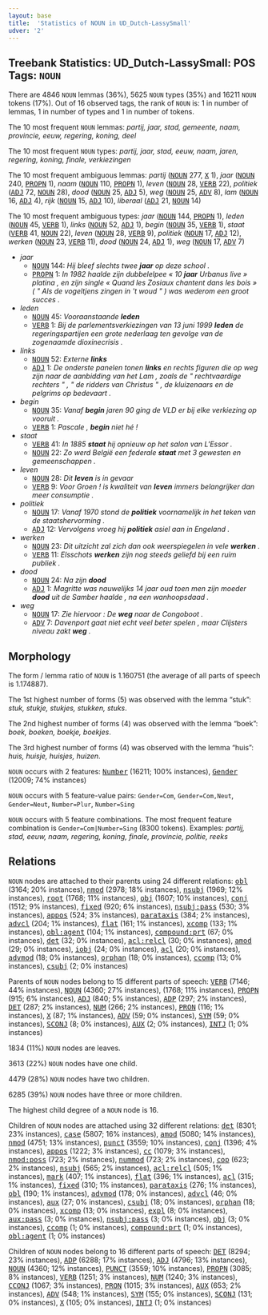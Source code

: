 ```yaml
---
layout: base
title:  'Statistics of NOUN in UD_Dutch-LassySmall'
udver: '2'
---
```


## Treebank Statistics: UD_Dutch-LassySmall: POS Tags: `NOUN`

There are 4846 `NOUN` lemmas (36%), 5625 `NOUN` types (35%) and 16211 `NOUN` tokens (17%).
Out of 16 observed tags, the rank of `NOUN` is: 1 in number of lemmas, 1 in number of types and 1 in number of tokens.

The 10 most frequent `NOUN` lemmas: <em>partij, jaar, stad, gemeente, naam, provincie, eeuw, regering, koning, deel</em>

The 10 most frequent `NOUN` types:  <em>partij, jaar, stad, eeuw, naam, jaren, regering, koning, finale, verkiezingen</em>

The 10 most frequent ambiguous lemmas: <em>partij</em> (<tt><a href="nl_lassysmall-pos-NOUN.html">NOUN</a></tt> 277, <tt><a href="nl_lassysmall-pos-X.html">X</a></tt> 1), <em>jaar</em> (<tt><a href="nl_lassysmall-pos-NOUN.html">NOUN</a></tt> 240, <tt><a href="nl_lassysmall-pos-PROPN.html">PROPN</a></tt> 1), <em>naam</em> (<tt><a href="nl_lassysmall-pos-NOUN.html">NOUN</a></tt> 110, <tt><a href="nl_lassysmall-pos-PROPN.html">PROPN</a></tt> 1), <em>leven</em> (<tt><a href="nl_lassysmall-pos-NOUN.html">NOUN</a></tt> 28, <tt><a href="nl_lassysmall-pos-VERB.html">VERB</a></tt> 22), <em>politiek</em> (<tt><a href="nl_lassysmall-pos-ADJ.html">ADJ</a></tt> 72, <tt><a href="nl_lassysmall-pos-NOUN.html">NOUN</a></tt> 28), <em>dood</em> (<tt><a href="nl_lassysmall-pos-NOUN.html">NOUN</a></tt> 25, <tt><a href="nl_lassysmall-pos-ADJ.html">ADJ</a></tt> 5), <em>weg</em> (<tt><a href="nl_lassysmall-pos-NOUN.html">NOUN</a></tt> 25, <tt><a href="nl_lassysmall-pos-ADV.html">ADV</a></tt> 8), <em>lam</em> (<tt><a href="nl_lassysmall-pos-NOUN.html">NOUN</a></tt> 16, <tt><a href="nl_lassysmall-pos-ADJ.html">ADJ</a></tt> 4), <em>rijk</em> (<tt><a href="nl_lassysmall-pos-NOUN.html">NOUN</a></tt> 15, <tt><a href="nl_lassysmall-pos-ADJ.html">ADJ</a></tt> 10), <em>liberaal</em> (<tt><a href="nl_lassysmall-pos-ADJ.html">ADJ</a></tt> 21, <tt><a href="nl_lassysmall-pos-NOUN.html">NOUN</a></tt> 14)

The 10 most frequent ambiguous types:  <em>jaar</em> (<tt><a href="nl_lassysmall-pos-NOUN.html">NOUN</a></tt> 144, <tt><a href="nl_lassysmall-pos-PROPN.html">PROPN</a></tt> 1), <em>leden</em> (<tt><a href="nl_lassysmall-pos-NOUN.html">NOUN</a></tt> 45, <tt><a href="nl_lassysmall-pos-VERB.html">VERB</a></tt> 1), <em>links</em> (<tt><a href="nl_lassysmall-pos-NOUN.html">NOUN</a></tt> 52, <tt><a href="nl_lassysmall-pos-ADJ.html">ADJ</a></tt> 1), <em>begin</em> (<tt><a href="nl_lassysmall-pos-NOUN.html">NOUN</a></tt> 35, <tt><a href="nl_lassysmall-pos-VERB.html">VERB</a></tt> 1), <em>staat</em> (<tt><a href="nl_lassysmall-pos-VERB.html">VERB</a></tt> 41, <tt><a href="nl_lassysmall-pos-NOUN.html">NOUN</a></tt> 22), <em>leven</em> (<tt><a href="nl_lassysmall-pos-NOUN.html">NOUN</a></tt> 28, <tt><a href="nl_lassysmall-pos-VERB.html">VERB</a></tt> 9), <em>politiek</em> (<tt><a href="nl_lassysmall-pos-NOUN.html">NOUN</a></tt> 17, <tt><a href="nl_lassysmall-pos-ADJ.html">ADJ</a></tt> 12), <em>werken</em> (<tt><a href="nl_lassysmall-pos-NOUN.html">NOUN</a></tt> 23, <tt><a href="nl_lassysmall-pos-VERB.html">VERB</a></tt> 11), <em>dood</em> (<tt><a href="nl_lassysmall-pos-NOUN.html">NOUN</a></tt> 24, <tt><a href="nl_lassysmall-pos-ADJ.html">ADJ</a></tt> 1), <em>weg</em> (<tt><a href="nl_lassysmall-pos-NOUN.html">NOUN</a></tt> 17, <tt><a href="nl_lassysmall-pos-ADV.html">ADV</a></tt> 7)


* <em>jaar</em>
  * <tt><a href="nl_lassysmall-pos-NOUN.html">NOUN</a></tt> 144: <em>Hij bleef slechts twee <b>jaar</b> op deze school .</em>
  * <tt><a href="nl_lassysmall-pos-PROPN.html">PROPN</a></tt> 1: <em>In 1982 haalde zijn dubbelelpee « 10 <b>jaar</b> Urbanus live » platina , en zijn single « Quand les Zosiaux chantent dans les bois » ( " Als de vogeltjens zingen in 't woud " ) was wederom een groot succes .</em>
* <em>leden</em>
  * <tt><a href="nl_lassysmall-pos-NOUN.html">NOUN</a></tt> 45: <em>Vooraanstaande <b>leden</b></em>
  * <tt><a href="nl_lassysmall-pos-VERB.html">VERB</a></tt> 1: <em>Bij de parlementsverkiezingen van 13 juni 1999 <b>leden</b> de regeringspartijen een grote nederlaag ten gevolge van de zogenaamde dioxinecrisis .</em>
* <em>links</em>
  * <tt><a href="nl_lassysmall-pos-NOUN.html">NOUN</a></tt> 52: <em>Externe <b>links</b></em>
  * <tt><a href="nl_lassysmall-pos-ADJ.html">ADJ</a></tt> 1: <em>De onderste panelen tonen <b>links</b> en rechts figuren die op weg zijn naar de aanbidding van het Lam , zoals de " rechtvaardige rechters " , " de ridders van Christus " , de kluizenaars en de pelgrims op bedevaart .</em>
* <em>begin</em>
  * <tt><a href="nl_lassysmall-pos-NOUN.html">NOUN</a></tt> 35: <em>Vanaf <b>begin</b> jaren 90 ging de VLD er bij elke verkiezing op vooruit .</em>
  * <tt><a href="nl_lassysmall-pos-VERB.html">VERB</a></tt> 1: <em>Pascale , <b>begin</b> niet hé !</em>
* <em>staat</em>
  * <tt><a href="nl_lassysmall-pos-VERB.html">VERB</a></tt> 41: <em>In 1885 <b>staat</b> hij opnieuw op het salon van L'Essor .</em>
  * <tt><a href="nl_lassysmall-pos-NOUN.html">NOUN</a></tt> 22: <em>Zo werd België een federale <b>staat</b> met 3 gewesten en gemeenschappen .</em>
* <em>leven</em>
  * <tt><a href="nl_lassysmall-pos-NOUN.html">NOUN</a></tt> 28: <em>Dit <b>leven</b> is in gevaar</em>
  * <tt><a href="nl_lassysmall-pos-VERB.html">VERB</a></tt> 9: <em>Voor Groen ! is kwaliteit van <b>leven</b> immers belangrijker dan meer consumptie .</em>
* <em>politiek</em>
  * <tt><a href="nl_lassysmall-pos-NOUN.html">NOUN</a></tt> 17: <em>Vanaf 1970 stond de <b>politiek</b> voornamelijk in het teken van de staatshervorming .</em>
  * <tt><a href="nl_lassysmall-pos-ADJ.html">ADJ</a></tt> 12: <em>Vervolgens vroeg hij <b>politiek</b> asiel aan in Engeland .</em>
* <em>werken</em>
  * <tt><a href="nl_lassysmall-pos-NOUN.html">NOUN</a></tt> 23: <em>Dit uitzicht zal zich dan ook weerspiegelen in vele <b>werken</b> .</em>
  * <tt><a href="nl_lassysmall-pos-VERB.html">VERB</a></tt> 11: <em>Elsschots <b>werken</b> zijn nog steeds geliefd bij een ruim publiek .</em>
* <em>dood</em>
  * <tt><a href="nl_lassysmall-pos-NOUN.html">NOUN</a></tt> 24: <em>Na zijn <b>dood</b></em>
  * <tt><a href="nl_lassysmall-pos-ADJ.html">ADJ</a></tt> 1: <em>Magritte was nauwelijks 14 jaar oud toen men zijn moeder <b>dood</b> uit de Samber haalde , na een wanhoopsdaad .</em>
* <em>weg</em>
  * <tt><a href="nl_lassysmall-pos-NOUN.html">NOUN</a></tt> 17: <em>Zie hiervoor : De <b>weg</b> naar de Congoboot .</em>
  * <tt><a href="nl_lassysmall-pos-ADV.html">ADV</a></tt> 7: <em>Davenport gaat niet echt veel beter spelen , maar Clijsters niveau zakt <b>weg</b> .</em>

## Morphology

The form / lemma ratio of `NOUN` is 1.160751 (the average of all parts of speech is 1.174887).

The 1st highest number of forms (5) was observed with the lemma “stuk”: <em>stuk, stukje, stukjes, stukken, stuks</em>.

The 2nd highest number of forms (4) was observed with the lemma “boek”: <em>boek, boeken, boekje, boekjes</em>.

The 3rd highest number of forms (4) was observed with the lemma “huis”: <em>huis, huisje, huisjes, huizen</em>.

`NOUN` occurs with 2 features: <tt><a href="nl_lassysmall-feat-Number.html">Number</a></tt> (16211; 100% instances), <tt><a href="nl_lassysmall-feat-Gender.html">Gender</a></tt> (12009; 74% instances)

`NOUN` occurs with 5 feature-value pairs: `Gender=Com`, `Gender=Com,Neut`, `Gender=Neut`, `Number=Plur`, `Number=Sing`

`NOUN` occurs with 5 feature combinations.
The most frequent feature combination is `Gender=Com|Number=Sing` (8300 tokens).
Examples: <em>partij, stad, eeuw, naam, regering, koning, finale, provincie, politie, reeks</em>


## Relations

`NOUN` nodes are attached to their parents using 24 different relations: <tt><a href="nl_lassysmall-dep-obl.html">obl</a></tt> (3164; 20% instances), <tt><a href="nl_lassysmall-dep-nmod.html">nmod</a></tt> (2978; 18% instances), <tt><a href="nl_lassysmall-dep-nsubj.html">nsubj</a></tt> (1969; 12% instances), <tt><a href="nl_lassysmall-dep-root.html">root</a></tt> (1768; 11% instances), <tt><a href="nl_lassysmall-dep-obj.html">obj</a></tt> (1607; 10% instances), <tt><a href="nl_lassysmall-dep-conj.html">conj</a></tt> (1512; 9% instances), <tt><a href="nl_lassysmall-dep-fixed.html">fixed</a></tt> (920; 6% instances), <tt><a href="nl_lassysmall-dep-nsubj-pass.html">nsubj:pass</a></tt> (530; 3% instances), <tt><a href="nl_lassysmall-dep-appos.html">appos</a></tt> (524; 3% instances), <tt><a href="nl_lassysmall-dep-parataxis.html">parataxis</a></tt> (384; 2% instances), <tt><a href="nl_lassysmall-dep-advcl.html">advcl</a></tt> (204; 1% instances), <tt><a href="nl_lassysmall-dep-flat.html">flat</a></tt> (161; 1% instances), <tt><a href="nl_lassysmall-dep-xcomp.html">xcomp</a></tt> (133; 1% instances), <tt><a href="nl_lassysmall-dep-obl-agent.html">obl:agent</a></tt> (104; 1% instances), <tt><a href="nl_lassysmall-dep-compound-prt.html">compound:prt</a></tt> (67; 0% instances), <tt><a href="nl_lassysmall-dep-det.html">det</a></tt> (32; 0% instances), <tt><a href="nl_lassysmall-dep-acl-relcl.html">acl:relcl</a></tt> (30; 0% instances), <tt><a href="nl_lassysmall-dep-amod.html">amod</a></tt> (29; 0% instances), <tt><a href="nl_lassysmall-dep-iobj.html">iobj</a></tt> (24; 0% instances), <tt><a href="nl_lassysmall-dep-acl.html">acl</a></tt> (20; 0% instances), <tt><a href="nl_lassysmall-dep-advmod.html">advmod</a></tt> (18; 0% instances), <tt><a href="nl_lassysmall-dep-orphan.html">orphan</a></tt> (18; 0% instances), <tt><a href="nl_lassysmall-dep-ccomp.html">ccomp</a></tt> (13; 0% instances), <tt><a href="nl_lassysmall-dep-csubj.html">csubj</a></tt> (2; 0% instances)

Parents of `NOUN` nodes belong to 15 different parts of speech: <tt><a href="nl_lassysmall-pos-VERB.html">VERB</a></tt> (7146; 44% instances), <tt><a href="nl_lassysmall-pos-NOUN.html">NOUN</a></tt> (4360; 27% instances),  (1768; 11% instances), <tt><a href="nl_lassysmall-pos-PROPN.html">PROPN</a></tt> (915; 6% instances), <tt><a href="nl_lassysmall-pos-ADJ.html">ADJ</a></tt> (840; 5% instances), <tt><a href="nl_lassysmall-pos-ADP.html">ADP</a></tt> (297; 2% instances), <tt><a href="nl_lassysmall-pos-DET.html">DET</a></tt> (287; 2% instances), <tt><a href="nl_lassysmall-pos-NUM.html">NUM</a></tt> (266; 2% instances), <tt><a href="nl_lassysmall-pos-PRON.html">PRON</a></tt> (116; 1% instances), <tt><a href="nl_lassysmall-pos-X.html">X</a></tt> (87; 1% instances), <tt><a href="nl_lassysmall-pos-ADV.html">ADV</a></tt> (59; 0% instances), <tt><a href="nl_lassysmall-pos-SYM.html">SYM</a></tt> (59; 0% instances), <tt><a href="nl_lassysmall-pos-SCONJ.html">SCONJ</a></tt> (8; 0% instances), <tt><a href="nl_lassysmall-pos-AUX.html">AUX</a></tt> (2; 0% instances), <tt><a href="nl_lassysmall-pos-INTJ.html">INTJ</a></tt> (1; 0% instances)

1834 (11%) `NOUN` nodes are leaves.

3613 (22%) `NOUN` nodes have one child.

4479 (28%) `NOUN` nodes have two children.

6285 (39%) `NOUN` nodes have three or more children.

The highest child degree of a `NOUN` node is 16.

Children of `NOUN` nodes are attached using 32 different relations: <tt><a href="nl_lassysmall-dep-det.html">det</a></tt> (8301; 23% instances), <tt><a href="nl_lassysmall-dep-case.html">case</a></tt> (5807; 16% instances), <tt><a href="nl_lassysmall-dep-amod.html">amod</a></tt> (5080; 14% instances), <tt><a href="nl_lassysmall-dep-nmod.html">nmod</a></tt> (4751; 13% instances), <tt><a href="nl_lassysmall-dep-punct.html">punct</a></tt> (3559; 10% instances), <tt><a href="nl_lassysmall-dep-conj.html">conj</a></tt> (1396; 4% instances), <tt><a href="nl_lassysmall-dep-appos.html">appos</a></tt> (1222; 3% instances), <tt><a href="nl_lassysmall-dep-cc.html">cc</a></tt> (1079; 3% instances), <tt><a href="nl_lassysmall-dep-nmod-poss.html">nmod:poss</a></tt> (723; 2% instances), <tt><a href="nl_lassysmall-dep-nummod.html">nummod</a></tt> (723; 2% instances), <tt><a href="nl_lassysmall-dep-cop.html">cop</a></tt> (623; 2% instances), <tt><a href="nl_lassysmall-dep-nsubj.html">nsubj</a></tt> (565; 2% instances), <tt><a href="nl_lassysmall-dep-acl-relcl.html">acl:relcl</a></tt> (505; 1% instances), <tt><a href="nl_lassysmall-dep-mark.html">mark</a></tt> (407; 1% instances), <tt><a href="nl_lassysmall-dep-flat.html">flat</a></tt> (396; 1% instances), <tt><a href="nl_lassysmall-dep-acl.html">acl</a></tt> (315; 1% instances), <tt><a href="nl_lassysmall-dep-fixed.html">fixed</a></tt> (310; 1% instances), <tt><a href="nl_lassysmall-dep-parataxis.html">parataxis</a></tt> (276; 1% instances), <tt><a href="nl_lassysmall-dep-obl.html">obl</a></tt> (190; 1% instances), <tt><a href="nl_lassysmall-dep-advmod.html">advmod</a></tt> (178; 0% instances), <tt><a href="nl_lassysmall-dep-advcl.html">advcl</a></tt> (46; 0% instances), <tt><a href="nl_lassysmall-dep-aux.html">aux</a></tt> (27; 0% instances), <tt><a href="nl_lassysmall-dep-csubj.html">csubj</a></tt> (18; 0% instances), <tt><a href="nl_lassysmall-dep-orphan.html">orphan</a></tt> (18; 0% instances), <tt><a href="nl_lassysmall-dep-xcomp.html">xcomp</a></tt> (13; 0% instances), <tt><a href="nl_lassysmall-dep-expl.html">expl</a></tt> (8; 0% instances), <tt><a href="nl_lassysmall-dep-aux-pass.html">aux:pass</a></tt> (3; 0% instances), <tt><a href="nl_lassysmall-dep-nsubj-pass.html">nsubj:pass</a></tt> (3; 0% instances), <tt><a href="nl_lassysmall-dep-obj.html">obj</a></tt> (3; 0% instances), <tt><a href="nl_lassysmall-dep-ccomp.html">ccomp</a></tt> (1; 0% instances), <tt><a href="nl_lassysmall-dep-compound-prt.html">compound:prt</a></tt> (1; 0% instances), <tt><a href="nl_lassysmall-dep-obl-agent.html">obl:agent</a></tt> (1; 0% instances)

Children of `NOUN` nodes belong to 16 different parts of speech: <tt><a href="nl_lassysmall-pos-DET.html">DET</a></tt> (8294; 23% instances), <tt><a href="nl_lassysmall-pos-ADP.html">ADP</a></tt> (6288; 17% instances), <tt><a href="nl_lassysmall-pos-ADJ.html">ADJ</a></tt> (4796; 13% instances), <tt><a href="nl_lassysmall-pos-NOUN.html">NOUN</a></tt> (4360; 12% instances), <tt><a href="nl_lassysmall-pos-PUNCT.html">PUNCT</a></tt> (3559; 10% instances), <tt><a href="nl_lassysmall-pos-PROPN.html">PROPN</a></tt> (3085; 8% instances), <tt><a href="nl_lassysmall-pos-VERB.html">VERB</a></tt> (1251; 3% instances), <tt><a href="nl_lassysmall-pos-NUM.html">NUM</a></tt> (1240; 3% instances), <tt><a href="nl_lassysmall-pos-CCONJ.html">CCONJ</a></tt> (1067; 3% instances), <tt><a href="nl_lassysmall-pos-PRON.html">PRON</a></tt> (1015; 3% instances), <tt><a href="nl_lassysmall-pos-AUX.html">AUX</a></tt> (653; 2% instances), <tt><a href="nl_lassysmall-pos-ADV.html">ADV</a></tt> (548; 1% instances), <tt><a href="nl_lassysmall-pos-SYM.html">SYM</a></tt> (155; 0% instances), <tt><a href="nl_lassysmall-pos-SCONJ.html">SCONJ</a></tt> (131; 0% instances), <tt><a href="nl_lassysmall-pos-X.html">X</a></tt> (105; 0% instances), <tt><a href="nl_lassysmall-pos-INTJ.html">INTJ</a></tt> (1; 0% instances)

